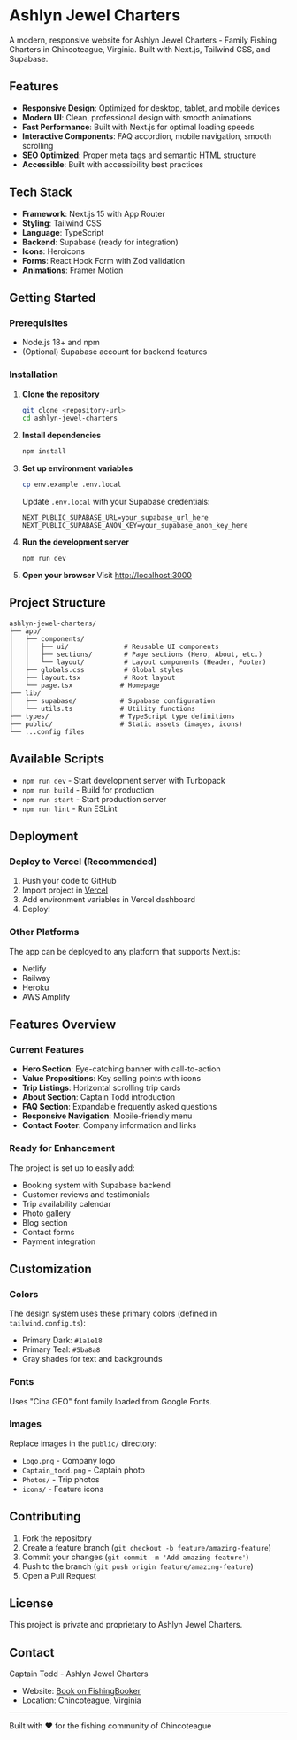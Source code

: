 # Ashlyn Jewel Charters

A modern, responsive website for Ashlyn Jewel Charters - Family Fishing Charters in Chincoteague, Virginia. Built with Next.js, Tailwind CSS, and Supabase.

## Features

- **Responsive Design**: Optimized for desktop, tablet, and mobile devices
- **Modern UI**: Clean, professional design with smooth animations
- **Fast Performance**: Built with Next.js for optimal loading speeds
- **Interactive Components**: FAQ accordion, mobile navigation, smooth scrolling
- **SEO Optimized**: Proper meta tags and semantic HTML structure
- **Accessible**: Built with accessibility best practices

## Tech Stack

- **Framework**: Next.js 15 with App Router
- **Styling**: Tailwind CSS
- **Language**: TypeScript
- **Backend**: Supabase (ready for integration)
- **Icons**: Heroicons
- **Forms**: React Hook Form with Zod validation
- **Animations**: Framer Motion

## Getting Started

### Prerequisites

- Node.js 18+ and npm
- (Optional) Supabase account for backend features

### Installation

1. **Clone the repository**
   ```bash
   git clone <repository-url>
   cd ashlyn-jewel-charters
   ```

2. **Install dependencies**
   ```bash
   npm install
   ```

3. **Set up environment variables**
   ```bash
   cp env.example .env.local
   ```
   
   Update `.env.local` with your Supabase credentials:
   ```
   NEXT_PUBLIC_SUPABASE_URL=your_supabase_url_here
   NEXT_PUBLIC_SUPABASE_ANON_KEY=your_supabase_anon_key_here
   ```

4. **Run the development server**
   ```bash
   npm run dev
   ```

5. **Open your browser**
   Visit [http://localhost:3000](http://localhost:3000)

## Project Structure

```
ashlyn-jewel-charters/
├── app/
│   ├── components/
│   │   ├── ui/              # Reusable UI components
│   │   ├── sections/        # Page sections (Hero, About, etc.)
│   │   └── layout/          # Layout components (Header, Footer)
│   ├── globals.css          # Global styles
│   ├── layout.tsx           # Root layout
│   └── page.tsx            # Homepage
├── lib/
│   ├── supabase/           # Supabase configuration
│   └── utils.ts            # Utility functions
├── types/                  # TypeScript type definitions
├── public/                 # Static assets (images, icons)
└── ...config files
```

## Available Scripts

- `npm run dev` - Start development server with Turbopack
- `npm run build` - Build for production
- `npm run start` - Start production server
- `npm run lint` - Run ESLint

## Deployment

### Deploy to Vercel (Recommended)

1. Push your code to GitHub
2. Import project in [Vercel](https://vercel.com)
3. Add environment variables in Vercel dashboard
4. Deploy!

### Other Platforms

The app can be deployed to any platform that supports Next.js:
- Netlify
- Railway
- Heroku
- AWS Amplify

## Features Overview

### Current Features

- **Hero Section**: Eye-catching banner with call-to-action
- **Value Propositions**: Key selling points with icons
- **Trip Listings**: Horizontal scrolling trip cards
- **About Section**: Captain Todd introduction
- **FAQ Section**: Expandable frequently asked questions
- **Responsive Navigation**: Mobile-friendly menu
- **Contact Footer**: Company information and links

### Ready for Enhancement

The project is set up to easily add:
- Booking system with Supabase backend
- Customer reviews and testimonials
- Trip availability calendar
- Photo gallery
- Blog section
- Contact forms
- Payment integration

## Customization

### Colors

The design system uses these primary colors (defined in `tailwind.config.ts`):
- Primary Dark: `#1a1e18`
- Primary Teal: `#5ba8a8`
- Gray shades for text and backgrounds

### Fonts

Uses "Cina GEO" font family loaded from Google Fonts.

### Images

Replace images in the `public/` directory:
- `Logo.png` - Company logo
- `Captain_todd.png` - Captain photo
- `Photos/` - Trip photos
- `icons/` - Feature icons

## Contributing

1. Fork the repository
2. Create a feature branch (`git checkout -b feature/amazing-feature`)
3. Commit your changes (`git commit -m 'Add amazing feature'`)
4. Push to the branch (`git push origin feature/amazing-feature`)
5. Open a Pull Request

## License

This project is private and proprietary to Ashlyn Jewel Charters.

## Contact

Captain Todd - Ashlyn Jewel Charters
- Website: [Book on FishingBooker](https://fishingbooker.com/charters/view/41107)
- Location: Chincoteague, Virginia

---

Built with ❤️ for the fishing community of Chincoteague
